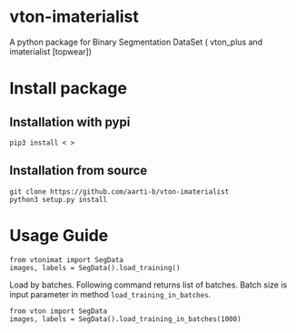 # vton-imaterialist
A python package for Binary Segmentation DataSet ( vton_plus and imaterialist [topwear])


# Install package 

## Installation with pypi
```
pip3 install < >
```
## Installation from source

```
git clone https://github.com/aarti-b/vton-imaterialist
python3 setup.py install
```

# Usage Guide

```
from vtonimat import SegData
images, labels = SegData().load_training()
```

Load by batches. Following command returns list of batches. Batch size is input parameter in method `load_training_in_batches`. 

```
from vton import SegData
images, labels = SegData().load_training_in_batches(1000)
```


